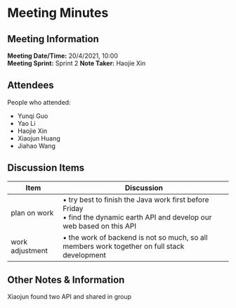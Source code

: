 # Meeting Minutes
## Meeting Information
**Meeting Date/Time:** 20/4/2021, 10:00  
**Meeting Sprint:** Sprint 2 
**Note Taker:** Haojie Xin  

## Attendees
People who attended:
- Yunqi Guo
- Yao Li
- Haojie Xin
- Xiaojun Huang
- Jiahao Wang

## Discussion Items

Item | Discussion
---- | ----
plan on work | • try best to finish the Java work first before Friday<br>• find the dynamic earth API and develop our web based on this API
work adjustment | • the work of backend is not so much, so all members work together on full stack development


## Other Notes & Information
Xiaojun found two API and shared in group

